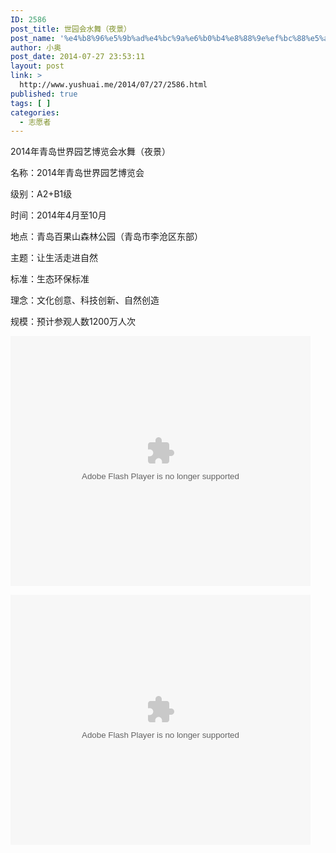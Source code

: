 ```yaml
---
ID: 2586
post_title: 世园会水舞（夜景）
post_name: '%e4%b8%96%e5%9b%ad%e4%bc%9a%e6%b0%b4%e8%88%9e%ef%bc%88%e5%a4%9c%e6%99%af%ef%bc%89'
author: 小奥
post_date: 2014-07-27 23:53:11
layout: post
link: >
  http://www.yushuai.me/2014/07/27/2586.html
published: true
tags: [ ]
categories:
  - 志愿者
---
```

2014年青岛世界园艺博览会水舞（夜景）

名称：2014年青岛世界园艺博览会

级别：A2+B1级

时间：2014年4月至10月

地点：青岛百果山森林公园（青岛市李沧区东部）

主题：让生活走进自然

标准：生态环保标准

理念：文化创意、科技创新、自然创造

规模：预计参观人数1200万人次

<!--more-->

<embed width="480" height="400" type="application/x-shockwave-flash" src="http://player.youku.com/player.php/sid/XNzQ2NzMxMjE2/v.swf" allowfullscreen="allowfullscreen" quality="high" align="middle" allowscriptaccess="always"></embed>

<embed width="480" height="400" type="application/x-shockwave-flash" src="http://player.youku.com/player.php/sid/XNzQ2NzIzOTY4/v.swf" allowfullscreen="allowfullscreen" quality="high" align="middle" allowscriptaccess="always"></embed>